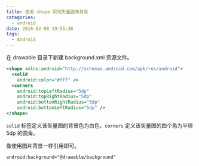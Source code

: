 ```yaml
---
title: 使用 shape 实现矢量圆角背景
categories:
  - android
date: 2016-02-08 19:55:38
tags:
  - Android
---
```


在 drawable 目录下新建 background.xml 资源文件。

``` xml
<shape xmlns:android="http://schemas.android.com/apk/res/android">   
  <solid
    android:color="#fff" />   
  <corners
    android:topLeftRadius="5dp"
    android:topRightRadius="5dp"
    android:bottomRightRadius="5dp"
    android:bottomLeftRadius="5dp" />
</shape>
```

<!-- more -->

`solid` 标签定义该矢量图的背景色为白色，`corners` 定义该矢量图的四个角为半径 5dp 的圆角。

像使用图片背景一样引用即可。

``` xml
android:background="@drawable/background"
```